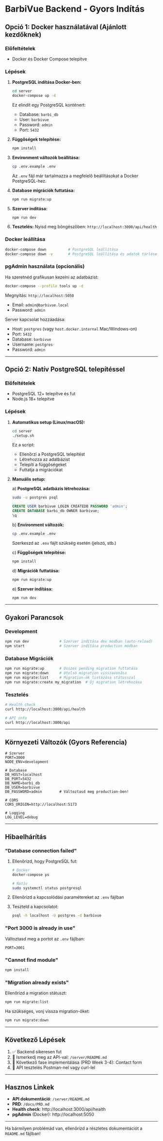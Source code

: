 # BarbiVue Backend - Gyors Indítás

## Opció 1: Docker használatával (Ajánlott kezdőknek)

### Előfeltételek
- Docker és Docker Compose telepítve

### Lépések

1. **PostgreSQL indítása Docker-ben:**
   ```bash
   cd server
   docker-compose up -d
   ```

   Ez elindít egy PostgreSQL konténert:
   - Database: `barbi_db`
   - User: `barbivue`
   - Password: `admin`
   - Port: `5432`

2. **Függőségek telepítése:**
   ```bash
   npm install
   ```

3. **Environment változók beállítása:**
   ```bash
   cp .env.example .env
   ```

   Az `.env` fájl már tartalmazza a megfelelő beállításokat a Docker PostgreSQL-hez.

4. **Database migrációk futtatása:**
   ```bash
   npm run migrate:up
   ```

5. **Szerver indítása:**
   ```bash
   npm run dev
   ```

6. **Tesztelés:**
   Nyisd meg böngészőben: `http://localhost:3000/api/health`

### Docker leállítása

```bash
docker-compose down          # PostgreSQL leállítása
docker-compose down -v       # PostgreSQL leállítása és adatok törlése
```

### pgAdmin használata (opcionális)

Ha szeretnéd grafikusan kezelni az adatbázist:

```bash
docker-compose --profile tools up -d
```

Megnyitás: `http://localhost:5050`
- Email: `admin@barbivue.local`
- Password: `admin`

Server kapcsolat hozzáadása:
- Host: `postgres` (vagy `host.docker.internal` Mac/Windows-on)
- Port: `5432`
- Database: `barbivue`
- Username: `postgres`
- Password: `admin`

---

## Opció 2: Natív PostgreSQL telepítéssel

### Előfeltételek
- PostgreSQL 12+ telepítve és fut
- Node.js 18+ telepítve

### Lépések

1. **Automatikus setup (Linux/macOS):**
   ```bash
   cd server
   ./setup.sh
   ```

   Ez a script:
   - Ellenőrzi a PostgreSQL telepítést
   - Létrehozza az adatbázist
   - Telepíti a függőségeket
   - Futtatja a migrációkat

2. **Manuális setup:**

   a) **PostgreSQL adatbázis létrehozása:**
   ```bash
   sudo -u postgres psql
   ```
   ```sql
   CREATE USER barbivue LOGIN CREATEDB PASSWORD 'admin';
   CREATE DATABASE barbi_db OWNER barbivue;
   \q
   ```

   b) **Environment változók:**
   ```bash
   cp .env.example .env
   ```

   Szerkeszd az `.env` fájlt szükség esetén (jelszó, stb.)

   c) **Függőségek telepítése:**
   ```bash
   npm install
   ```

   d) **Migrációk futtatása:**
   ```bash
   npm run migrate:up
   ```

   e) **Szerver indítása:**
   ```bash
   npm run dev
   ```

---

## Gyakori Parancsok

### Development

```bash
npm run dev              # Szerver indítása dev módban (auto-reload)
npm start                # Szerver indítása production módban
```

### Database Migrációk

```bash
npm run migrate:up       # Összes pending migration futtatása
npm run migrate:down     # Utolsó migration visszavonása
npm run migrate:list     # Migration-ök listázása státusszal
npm run migrate:create my_migration  # Új migration létrehozása
```

### Tesztelés

```bash
# Health check
curl http://localhost:3000/api/health

# API info
curl http://localhost:3000/api
```

---

## Környezeti Változók (Gyors Referencia)

```env
# Szerver
PORT=3000
NODE_ENV=development

# Database
DB_HOST=localhost
DB_PORT=5432
DB_NAME=barbi_db
DB_USER=barbivue
DB_PASSWORD=admin        # Változtasd meg production-ben!

# CORS
CORS_ORIGIN=http://localhost:5173

# Logging
LOG_LEVEL=debug
```

---

## Hibaelhárítás

### "Database connection failed"

1. Ellenőrizd, hogy PostgreSQL fut:
   ```bash
   # Docker
   docker-compose ps

   # Natív
   sudo systemctl status postgresql
   ```

2. Ellenőrizd a kapcsolódási paramétereket az `.env` fájlban

3. Teszteld a kapcsolatot:
   ```bash
   psql -h localhost -U postgres -d barbivue
   ```

### "Port 3000 is already in use"

Változtasd meg a portot az `.env` fájlban:
```env
PORT=3001
```

### "Cannot find module"

```bash
npm install
```

### "Migration already exists"

Ellenőrizd a migration státuszt:
```bash
npm run migrate:list
```

Ha szükséges, vonj vissza migration-öket:
```bash
npm run migrate:down
```

---

## Következő Lépések

1. ✅ Backend sikeresen fut
2. 📝 Ismerkedj meg az API-val: `/server/README.md`
3. 🔨 Következő fase implementálása (PRD Week 3-4): Contact form
4. 🧪 API tesztelés Postman-nel vagy curl-lel

---

## Hasznos Linkek

- **API dokumentáció**: `/server/README.md`
- **PRD**: `/docs/PRD.md`
- **Health check**: http://localhost:3000/api/health
- **pgAdmin** (Docker): http://localhost:5050

---

Ha bármilyen problémád van, ellenőrizd a részletes dokumentációt a `README.md` fájlban!
